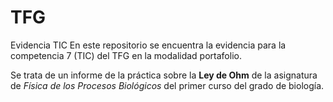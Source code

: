 # TFG
Evidencia TIC
En este repositorio se encuentra la evidencia para la competencia 7 (TIC) del TFG en la modalidad portafolio. 

Se trata de un informe de la práctica sobre la **Ley de Ohm** de la asignatura de *Física de los Procesos Biológicos* del primer curso del grado de biología.  
